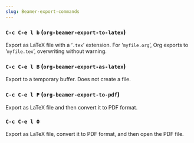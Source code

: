 ```yaml
---
slug: Beamer-export-commands
---
```


### `C-c C-e l b` (`org-beamer-export-to-latex`)

Export as LaTeX file with a ‘`.tex`’ extension. For ‘`myfile.org`’, Org exports to ‘`myfile.tex`’, overwriting without warning.

### `C-c C-e l B` (`org-beamer-export-as-latex`)

Export to a temporary buffer. Does not create a file.

### `C-c C-e l P` (`org-beamer-export-to-pdf`)

Export as LaTeX file and then convert it to PDF format.

### `C-c C-e l O`

Export as LaTeX file, convert it to PDF format, and then open the PDF file.
